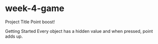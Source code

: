 # week-4-game

Project Title
Point boost!

Getting Started
Every object has a hidden value and when pressed, point adds up.

